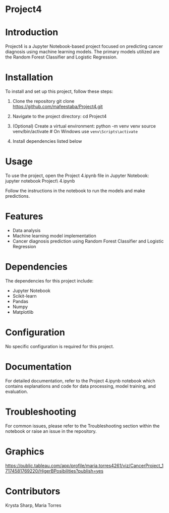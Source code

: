 # Project4
# Introduction
Project4 is a Jupyter Notebook-based project focused on predicting cancer diagnosis using machine learning models. The primary models utilized are the Random Forest Classifier and Logistic Regression.

# Installation
To install and set up this project, follow these steps:

1. Clone the repository
   git clone https://github.com/mafeestaba/Project4.git
   
3. Navigate to the project directory:
   cd Project4
   
4. (Optional) Create a virtual environment:
   python -m venv venv
   source venv/bin/activate  # On Windows use `venv\Scripts\activate`
   
6. Install dependencies listed below

# Usage
To use the project, open the Project 4.ipynb file in Jupyter Notebook:
  jupyter notebook Project\ 4.ipynb

Follow the instructions in the notebook to run the models and make predictions.

# Features
* Data analysis
* Machine learning model implementation
* Cancer diagnosis prediction using Random Forest Classifier and Logistic Regression

# Dependencies
The dependencies for this project include:

* Jupyter Notebook
* Scikit-learn
* Pandas
* Numpy
* Matplotlib

# Configuration
No specific configuration is required for this project.

# Documentation
For detailed documentation, refer to the Project 4.ipynb notebook which contains explanations and code for data processing, model training, and evaluation.

# Troubleshooting
For common issues, please refer to the Troubleshooting section within the notebook or raise an issue in the repository.

# Graphics
https://public.tableau.com/app/profile/maria.torres4261/viz/CancerProject_17174581769220/HigerBPosibilities?publish=yes

# Contributors
Krysta Sharp, Maria Torres
